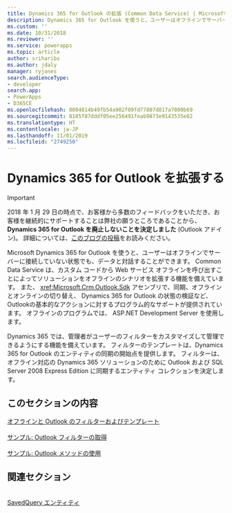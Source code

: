 ```yaml
---
title: Dynamics 365 for Outlook の拡張 (Common Data Service) | Microsoft Docs
description: Dynamics 365 for Outlook を使うと、ユーザーはオフラインでサーバーに接続していない状態でも、データと対話することができます。 Common Data Service は、カスタム コードから Web サービス オフラインを呼び出すことによってソリューションをオフラインのシナリオを拡張する機能を備えています。 また、SDK アセンブリで、同期、オフラインとオンラインの切り替え、 Dynamics 365 for Outlook クライアントの状態の検証など、Outlookの基本的なアクションに対するプログラム的なサポートが提供されています。 オフラインのプログラムでは、 ASP.NET Development Server を使用します。
ms.custom: ''
ms.date: 10/31/2018
ms.reviewer: ''
ms.service: powerapps
ms.topic: article
author: sriharibs
ms.author: jdaly
manager: ryjones
search.audienceType:
- developer
search.app:
- PowerApps
- D365CE
ms.openlocfilehash: 8004814b49fb54a902f09fd77807d817a7800b69
ms.sourcegitcommit: 8185f87dddf05ee256491feab9873e9143535e02
ms.translationtype: HT
ms.contentlocale: ja-JP
ms.lasthandoff: 11/01/2019
ms.locfileid: "2749250"
---
```

<!-- https://docs.microsoft.com/dynamics365/customer-engagement/developer/extend-customer-engagement-outlook 

This topic should be in powerapps-docs/developer/common-data-service/outlook-client/
-->

# <a name="extend-dynamics-365-for-outlook"></a>Dynamics 365 for Outlook を拡張する

> [!IMPORTANT]
> 2018 年 1 月 29 日の時点で、お客様から多数のフィードバックをいただき、お客様を継続的にサポートすることは弊社の願うところであることから、 **Dynamics 365 for Outlook を廃止しないことを決定しました** (Outlook アドイン)。 詳細については、[このブログの投稿](https://blogs.msdn.microsoft.com/crm/2018/01/29/continued-support-for-outlook-add-in-dynamics-365-for-outlook/)をお読みください。

Microsoft Dynamics 365 for Outlook を使うと、ユーザーはオフラインでサーバーに接続していない状態でも、データと対話することができます。 Common Data Service は、カスタム コードから Web サービス オフラインを呼び出すことによってソリューションをオフラインのシナリオを拡張する機能を備えています。 また、 <xref:Microsoft.Crm.Outlook.Sdk> アセンブリで、同期、オフラインとオンラインの切り替え、 Dynamics 365 for Outlook の状態の検証など、Outlookの基本的なアクションに対するプログラム的なサポートが提供されています。 オフラインのプログラムでは、 ASP.NET Development Server を使用します。  
  
 Dynamics 365 では、管理者がユーザーのフィルターをカスタマイズして管理できるようにする機能を備えています。 フィルターのテンプレートは、Dynamics 365 for Outlook のエンティティの同期の開始点を提供します。 フィルターは、オフライン対応の Dynamics 365 ソリューションのために Outlook および SQL Server 2008 Express Edition に同期するエンティティ コレクションを決定します。  
  
## <a name="in-this-section"></a>このセクションの内容

[オフラインと Outlook のフィルターおよびテンプレート](offline-outlook-filters-templates.md)<br />  
[サンプル: Outlook フィルターの取得](sample-create-retrieve-outlook-filters.md)<br />  
[サンプル: Outlook メソッドの使用](sample-outlook-methods.md)<br />
  
## <a name="related-sections"></a>関連セクション

<!-- TODO:
[Extend Dynamics 365](extend-dynamics-365-server.md)<br />
[Supported Extensions for Dynamics 365](supported-extensions.md)<br />
[The Metadata and Data Models in Dynamics 365](metadata-data-models.md)<br />
[Extend Dynamics 365 on the server](extend-dynamics-365-server.md)<br />
[Extend Dynamics 365 on the client](extend-client.md)<br />
[Customize Dynamics 365 applications](customize-dev/customize-applications.md)<br />
[Package and distribute extensions using solutions](package-distribute-extensions-use-solutions.md)<br />
[Integrate Dynamics 365 with SharePoint](integration-dev/integrate-sharepoint.md)<br />
 -->
<xref href="Microsoft.Dynamics.CRM.savedquery?text=savedquery EntityType" /><br />
[SavedQuery エンティティ](../reference/entities/savedquery.md)<br />
  

